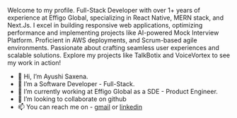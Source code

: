 Welcome to my profile. 
Full-Stack Developer with over 1+ years of experience at Effigo Global, specializing in React Native, MERN stack, and Next.Js. I excel in building responsive web applications, optimizing performance and implementing projects like AI-powered Mock Interview Platform. Proficient in AWS deployments, and Scrum-based agile environments. Passionate about crafting seamless user experiences and scalable solutions. Explore my projects like TalkBotix and VoiceVortex to see my work in action!

- 👋 Hi, I’m Ayushi Saxena.
- 👀 I’m a Software Developer - Full-Stack.
- 🌱 I’m currently working at Effigo Global as a SDE - Product Engineer.
- 💞️ I’m looking to collaborate on github
- 📫 You can reach me on - [gmail](ayushisaxena24111999@gmail.com) or [linkedin](https://www.linkedin.com/in/Ayushi2800)

<!---
Vixen-1/Vixen-1 is a ✨ special ✨ repository because its `README.md` (this file) appears on your GitHub profile.
You can click the Preview link to take a look at your changes.
--->
